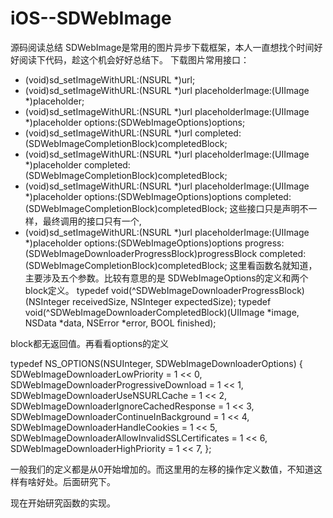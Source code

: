 # iOS--SDWebImage
源码阅读总结
  SDWebImage是常用的图片异步下载框架，本人一直想找个时间好好阅读下代码，趁这个机会好好总结下。
下载图片常用接口：
- (void)sd_setImageWithURL:(NSURL *)url;
- (void)sd_setImageWithURL:(NSURL *)url placeholderImage:(UIImage *)placeholder;
- (void)sd_setImageWithURL:(NSURL *)url placeholderImage:(UIImage *)placeholder options:(SDWebImageOptions)options;
- (void)sd_setImageWithURL:(NSURL *)url completed:(SDWebImageCompletionBlock)completedBlock;
- (void)sd_setImageWithURL:(NSURL *)url placeholderImage:(UIImage *)placeholder completed:(SDWebImageCompletionBlock)completedBlock;
- (void)sd_setImageWithURL:(NSURL *)url placeholderImage:(UIImage *)placeholder options:(SDWebImageOptions)options completed:(SDWebImageCompletionBlock)completedBlock;
   这些接口只是声明不一样，最终调用的接口只有一个,
- (void)sd_setImageWithURL:(NSURL *)url placeholderImage:(UIImage *)placeholder options:(SDWebImageOptions)options progress:(SDWebImageDownloaderProgressBlock)progressBlock completed:(SDWebImageCompletionBlock)completedBlock;
这里看函数名就知道，主要涉及五个参数。比较有意思的是 SDWebImageOptions的定义和两个block定义。
typedef void(^SDWebImageDownloaderProgressBlock)(NSInteger receivedSize, NSInteger expectedSize);
typedef void(^SDWebImageDownloaderCompletedBlock)(UIImage *image, NSData *data, NSError *error, BOOL finished);

block都无返回值。再看看options的定义

typedef NS_OPTIONS(NSUInteger, SDWebImageDownloaderOptions) {
    SDWebImageDownloaderLowPriority = 1 << 0,
    SDWebImageDownloaderProgressiveDownload = 1 << 1,
    SDWebImageDownloaderUseNSURLCache = 1 << 2,
    SDWebImageDownloaderIgnoreCachedResponse = 1 << 3,
    SDWebImageDownloaderContinueInBackground = 1 << 4,
    SDWebImageDownloaderHandleCookies = 1 << 5,
    SDWebImageDownloaderAllowInvalidSSLCertificates = 1 << 6,
    SDWebImageDownloaderHighPriority = 1 << 7,
};

一般我们的定义都是从0开始增加的。而这里用的左移的操作定义数值，不知道这样有啥好处。后面研究下。

现在开始研究函数的实现。
